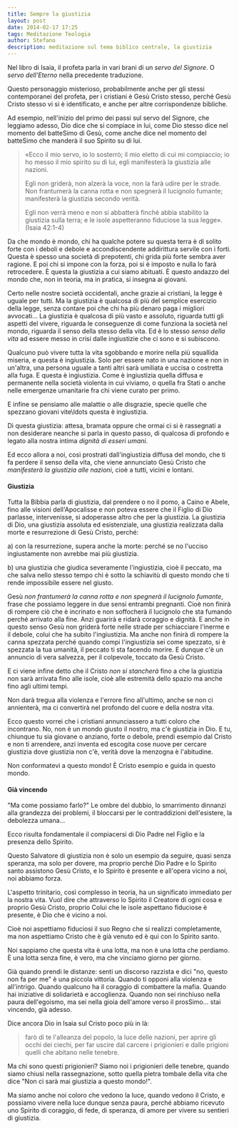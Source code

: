```yaml
---
title: Sempre la giustizia
layout: post
date: 2014-02-17 17:25
tags: Meditazione Teologia
author: Stefano
description: meditazione sul tema biblico centrale, la giustizia
---
```


Nel libro di Isaia, il profeta parla in vari brani di un <em>servo del Signore</em>. O <em>servo dell'Eterno</em> nella precedente traduzione.

Questo personaggio misterioso, probabilmente anche per gli stessi contemporanei del profeta, per i cristiani è Gesù Cristo stesso, perché Gesù Cristo stesso vi si è identificato, e anche per altre corrispondenze  bibliche.

Ad esempio, nell'inizio del primo dei passi sul servo del Signore, che leggiamo adesso, Dio dice che si compiace in lui, come Dio stesso dice nel momento del batteSimo di Gesù, come anche dice nel momento del batteSimo che manderà il suo Spirito su di lui.

<blockquote>«Ecco il mio servo, io lo sosterrò; il mio eletto di cui mi compiaccio; io ho messo il mio spirito su di lui, egli manifesterà la giustizia alle nazioni.

Egli non griderà, non alzerà la voce, non la farà udire per le strade.
Non frantumerà la canna rotta e non spegnerà il lucignolo fumante; manifesterà la giustizia secondo verità.

Egli non verrà meno e non si abbatterà finché abbia stabilito la giustizia sulla terra; e le isole aspetteranno fiduciose la sua legge».(Isaia 42:1-4)</blockquote>


Da che mondo è mondo, chi ha qualche potere su questa terra è di solito forte con i deboli e debole e accondiscendente addirittura servile con i forti. Questa è spesso una società di prepotenti, chi grida più forte sembra aver ragione. E poi chi si impone con la forza, poi si è imposto e nulla lo farà retrocedere.  È questa la giustizia a cui siamo abituati. È questo andazzo del mondo che, non in teoria, ma in pratica, si insegna ai giovani.

Certo nelle nostre società occidentali, anche grazie ai cristiani, la legge è uguale per tutti. Ma la giustizia è qualcosa di più del semplice esercizio della legge, senza contare poi che chi ha più denaro paga i migliori avvocati... La giustizia è qualcosa di più vasto e assoluto, riguarda tutti gli aspetti del vivere, riguarda le conseguenze di come funziona la società nel mondo, riguarda il senso della stesso della vita. Ed è lo stesso <em>senso della vita</em> ad essere messo in crisi dalle ingiustizie che ci sono e si subiscono.

Qualcuno può vivere tutta la vita sgobbando e morire nella più squallida miseria, e questa è ingiustizia. Solo per essere nato in una nazione e non in un'altra, una persona uguale a tanti altri sarà umiliata e uccisa  o costretta alla fuga. E questa è ingiustizia. Come è ingiustizia quella diffusa e permanente nella società violenta in cui viviamo, o quella fra Stati o anche nelle emergenze umanitarie fra chi viene curato per primo.

E infine se pensiamo alle malattie o alle disgrazie, specie quelle che spezzano giovani vite\ldots questa è ingiustizia. 

Di questa giustizia: attesa, bramata oppure che ormai ci si è rassegnati a non desiderare neanche si parla in questo passo, di qualcosa di profondo e legato alla nostra intima <em>dignità di esseri umani</em>. 

Ed ecco allora a noi, così prostrati dall'ingiustizia diffusa del mondo, che ti fa perdere il senso della vita, che viene annunciato Gesù Cristo che  <em>manifesterà la giustizia alle nazioni</em>, cioè a tutti, vicini e lontani.

<h4>Giustizia</h4>

Tutta la Bibbia parla di giustizia, dal prendere o no il pomo, a Caino e Abele, fino alle visioni dell'Apocalisse e non poteva essere che il Figlio di Dio parlasse, intervenisse, si adoperasse altro che per la giustizia. La giustizia di Dio, una giustizia assoluta ed esistenziale, una giustizia realizzata dalla morte e resurrezione di Gesù Cristo, perché:

a) con la resurrezione, supera anche la morte: perché se no l'ucciso ingiustamente non avrebbe mai più giustizia.

b) una giustizia che giudica severamente l'ingiustizia, cioè il peccato, ma che salva nello stesso tempo chi è sotto la schiavitù di questo mondo che ti rende impossibile essere nel giusto.

Gesù <em>non frantumerà la canna rotta e non spegnerà il lucignolo fumante</em>, frase che possiamo leggere in due sensi entrambi pregnanti. Cioè non finirà di rompere ciò che è incrinato e non soffocherà il lucignolo che sta fumando perché arrivato alla fine. Anzi guarirà e ridarà coraggio e dignità. E anche in questo senso Gesù non griderà forte nelle strade per schiacciare l'inerme e il debole, colui che ha subito l'ingiustizia.
Ma anche non finirà di rompere la canna spezzata perché quando compi l'ingiustizia sei come spezzato, si è spezzata la tua umanità, il peccato ti sta facendo morire. E dunque c'è un annuncio di vera salvezza, per il  colpevole, toccato da Gesù Cristo.

E ci viene infine detto che il Cristo <em>non si stancherà</em> fino a che la giustizia non sarà arrivata fino alle isole, cioè alle estremità dello spazio ma anche fino agli ultimi tempi.

Non darà tregua alla violenza e l'errore fino all'ultimo, anche se non ci annienterà, ma ci convertirà nel profondo del cuore e della nostra vita.

Ecco questo vorrei che i cristiani annunciassero a tutti coloro che incontrano. No, non è un mondo giusto il nostro, ma c'è giustizia in Dio. E tu, chiunque tu sia giovane o anziano, forte o debole, prendi esempio dal Cristo e non ti arrendere, anzi inventa ed escogita cose nuove per cercare giustizia dove giustizia non c'è, verità dove la menzogna è l'abitudine.

Non conformatevi a questo mondo! È Cristo esempio e guida in questo mondo.

<h4>Già vincendo</h4>

"Ma come possiamo farlo?" Le ombre del dubbio, lo smarrimento dinnanzi alla grandezza dei problemi, il bloccarsi per le contraddizioni dell'esistere, la debolezza umana...

Ecco risulta fondamentale il compiacersi di Dio Padre nel Figlio e la presenza dello Spirito.

Questo Salvatore di giustizia non è solo un esempio da seguire, quasi senza speranza, ma solo per dovere, ma proprio perché Dio Padre e lo Spirito santo assistono Gesù Cristo, e lo Spirito è presente e all'opera vicino a noi, noi abbiamo forza.

L'aspetto trinitario, così complesso in teoria, ha un significato immediato per la nostra vita. Vuol dire che attraverso lo Spirito il Creatore di ogni cosa e proprio Gesù Cristo, proprio Colui che le isole aspettano fiduciose è presente, è Dio che è vicino a noi.

Cioè noi aspettiamo fiduciosi il suo Regno che si realizzi completamente, ma non aspettiamo Cristo che è già venuto ed è qui con lo Spirito santo.

Noi sappiamo che questa vita è una lotta, ma non è una lotta che perdiamo. È una lotta senza fine, è vero, ma che vinciamo giorno per giorno.

Già quando prendi le distanze: senti un discorso razzista e dici "no, questo non fa per me" è una piccola vittoria. Quando ti opponi alla violenza e all'intrigo. Quando qualcuno ha il coraggio di combattere la mafia. Quando hai iniziative di solidarietà e accoglienza. Quando non sei rinchiuso nella paura dell'egoismo, ma sei nella gioia dell'amore verso il prosSimo... stai vincendo, già adesso.

Dice ancora Dio in Isaia sul Cristo poco più in là:<blockquote>
farò di te l'alleanza del popolo, la luce delle nazioni,
per aprire gli occhi dei ciechi, per far uscire dal carcere i prigionieri e dalle prigioni quelli che abitano nelle tenebre.</blockquote>

Ma chi sono questi prigionieri? Siamo noi i prigionieri delle tenebre, quando siamo chiusi nella rassegnazione, sotto quella pietra tombale della vita che dice "Non ci sarà mai giustizia a questo mondo!".

Ma siamo anche noi coloro che vedono la luce, quando vedono il Cristo, e possiamo vivere nella luce dunque senza paura, perché abbiamo ricevuto uno Spirito di coraggio, di fede, di speranza, di amore per vivere su sentieri di giustizia.
